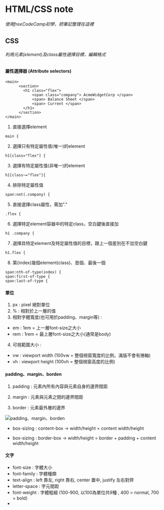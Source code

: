 # HTML/CSS note
###### 使用freeCodeCamp初學，把筆記整理在這裡
## CSS
###### 利用元素(element)及class屬性選擇目標，編輯格式

#### 屬性選擇器 (Attribute selectors)
```
<main>
      <section>
        <h1 class="flex">
            <span class="company"> AcmeWidgetCorp </span>
            <span> Balance Sheet </span>
            <span> Current </span>
        </h1>
      </section>
</main>
```
1. 直接選擇element
```
main {
```
2. 選擇只有特定屬性值(唯一)的element
```
h1[class="flex"] {
```
3. 選擇有特定屬性值(非唯一)的element
```
h1[class~="flex"]{
```
4. 排除特定屬性值
```
span:not(.company) {
```
5. 直接選擇class屬性，需加"."
```
.flex {
```
6. 選擇特定element容器中的特定class，空白鍵後直接加
```
h1 .company {
```
7. 選擇具特定element及特定屬性值的目標，跟上一個差別在不加空白鍵
```
h1.flex {
```
8. 第(index)幾個element(class)、首個、最後一個
```
span:nth-of-type(index) {
span:first-of-type {
span:last-of-type {
```

#### 單位

1. px : pixel 絕對單位
2. % : 相對於上一層的值
3. 相對字體寬度(也可用於padding、margin等) : 
* em : 1em = 上一層font-size之大小
* rem : 1rem = 最上層font-size之大小(通常是body)
4. 可視範圍大小 :
* vw : viewport width (100vw = 整個視窗寬度的比例，滿版不會有捲軸)
* vh : viewport height (100vh = 整個視窗高度的比例)
  
#### padding、margin、borden

1. padding : 元素內所有內容與元素自身的邊界間距

2. margin : 元素與元素之間的邊界間距

3. border : 元素最外層的邊界

![padding、margin、borden](https://cdn.freecodecamp.org/curriculum/css-box-model/diagram-3.png)

* box-sizing : content-box -> width/height = content width/height 

* box-sizing : border-box -> width/height = border + padding + content width/height

#### 文字

* font-size : 字體大小
* font-family : 字體種類
* text-align : left 靠左, right 靠右, center 置中, justify 左右對齊
* letter-space : 字元間距
* font-weight : 字體粗細 (100-900, 以100為單位共9種 , 400 = normal, 700 = bold)
* 
